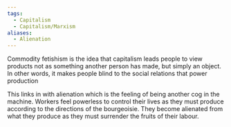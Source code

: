 ```yaml
---
tags:
  - Capitalism
  - Capitalism/Marxism
aliases:
  - Alienation
---
```


Commodity fetishism is the idea that capitalism leads people to view products not as something another person has made, but simply an object. In other words, it makes people blind to the social relations that power production

This links in with alienation which is the feeling of being another cog in the machine. Workers feel powerless to control their lives as they must produce according to the directions of the bourgeoisie. They become alienated from what they produce as they must surrender the fruits of their labour.